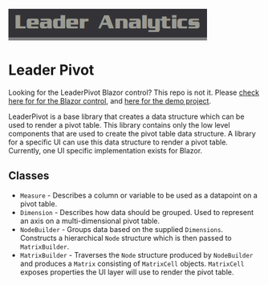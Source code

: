 ![Leader Analytics](./logo.png)
 
# Leader Pivot

Looking for the LeaderPivot Blazor control? This repo is not it.  Please [check here for for the Blazor control](https://github.com/leaderanalytics/LeaderPivot.Blazor), and [here for the demo project](https://github.com/leaderanalytics/LeaderPivot.BlazorDemo).



LeaderPivot is a base library that creates a data structure which can be used to render a pivot table.  This library contains only the low level components that are used to create the pivot table data structure.  A library for a specific UI can use this data structure to render a pivot table.  Currently, one UI specific implementation exists for Blazor.

## Classes

* `Measure` - Describes a column or variable to be used as a datapoint on a pivot table.
* `Dimension` - Describes how data should be grouped.  Used to represent an axis on a multi-dimensional pivot table.
* `NodeBuilder` - Groups data based on the supplied `Dimensions`. Constructs a hierarchical `Node` structure which is then passed to `MatrixBuilder`.
* `MatrixBuilder` - Traverses the `Node` structure produced by `NodeBuilder` and produces a `Matrix` consisting of `MatrixCell` objects. `MatrixCell` exposes properties the UI layer will use to render the pivot table.